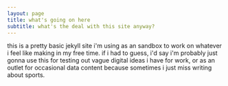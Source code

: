 ```yaml
---
layout: page
title: what's going on here
subtitle: what's the deal with this site anyway?
---
```


this is a pretty basic jekyll site i'm using as an sandbox to work on whatever i feel like making in my free time. if i had to guess, i'd say i'm probably just gonna use this for testing out vague digital ideas i have for work, or as an outlet for occasional data content because sometimes i just miss writing about sports. 
